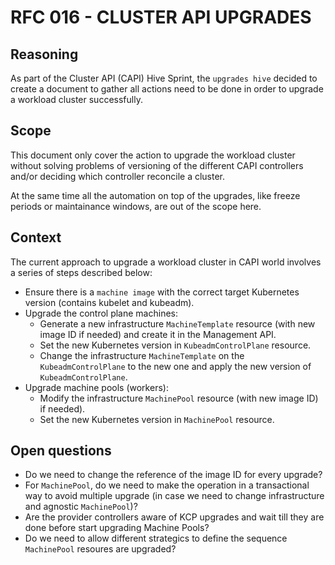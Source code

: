# RFC 016 - CLUSTER API UPGRADES

## Reasoning

As part of the Cluster API (CAPI) Hive Sprint, the `upgrades hive` decided to create a document to gather all actions need to be done in order to upgrade a workload cluster successfully.

## Scope

This document only cover the action to upgrade the workload cluster without solving problems of versioning of the different CAPI controllers and/or deciding which controller reconcile a cluster.

At the same time all the automation on top of the upgrades, like freeze periods or maintainance windows, are out of the scope here.

## Context

The current approach to upgrade a workload cluster in CAPI world involves a series of steps described below:

- Ensure there is a `machine image` with the correct target Kubernetes version (contains kubelet and kubeadm). 
- Upgrade the control plane machines:
  - Generate a new infrastructure `MachineTemplate` resource (with new image ID if needed) and create it in the Management API.
  - Set the new Kubernetes version in `KubeadmControlPlane` resource.
  - Change the infrastructure `MachineTemplate` on the `KubeadmControlPlane` to the new one and apply the new version of `KubeadmControlPlane`.
- Upgrade machine pools (workers):
  - Modify the infrastructure `MachinePool` resource (with new image ID) if needed).
  - Set the new Kubernetes version in `MachinePool` resource.

## Open questions

- Do we need to change the reference of the image ID for every upgrade?
- For `MachinePool`, do we need to make the operation in a transactional way to avoid multiple upgrade (in case we need to change infrastructure and agnostic `MachinePool`)?
- Are the provider controllers aware of KCP upgrades and wait till they are done before start upgrading Machine Pools?
- Do we need to allow different strategics to define the sequence `MachinePool` resoures are upgraded?
